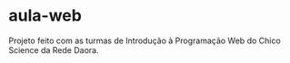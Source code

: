 # aula-web
Projeto feito com as turmas de Introdução à Programação Web do Chico Science da Rede Daora.
